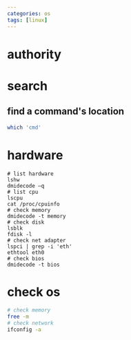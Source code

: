 ```yaml
---
categories: os
tags: [linux]    
---
```

# authority

# search
## find a command's location
```sh
which 'cmd'
```

# hardware
```shell
# list hardware
lshw
dmidecode –q
# list cpu
lscpu
cat /proc/cpuinfo
# check memory
dmidecode -t memory
# check disk
lsblk
fdisk -l
# check net adapter
lspci | grep -i 'eth'
ethtool eth0
# check bios
dmidecode -t bios
```

# check os
```sh
# check memory
free -m
# check network
ifconfig -a
```